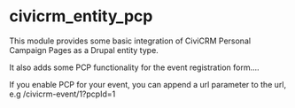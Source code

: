 # civicrm_entity_pcp

This module provides some basic integration of CiviCRM Personal Campaign Pages as a Drupal entity type. 

It also adds some PCP functionality for the event registration form....

If you enable PCP for your event, you can append a url parameter to the url, e.g /civicrm-event/1?pcpId=1
